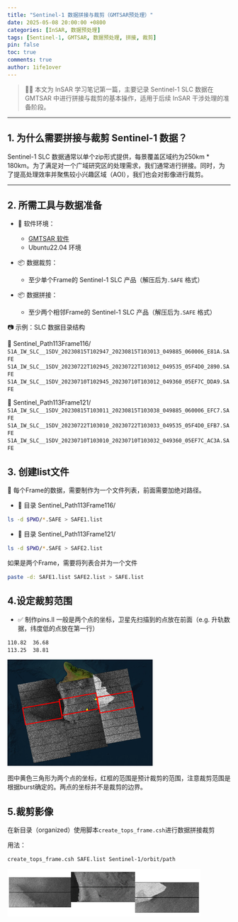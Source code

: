 ```yaml
---
title: "Sentinel-1 数据拼接与裁剪（GMTSAR预处理）"
date: 2025-05-08 20:00:00 +0800
categories: [InSAR, 数据预处理]
tags: [Sentinel-1, GMTSAR, 数据预处理, 拼接, 裁剪]
pin: false
toc: true
comments: true
author: 1ife1over
---
```


> 🚀📘 本文为 InSAR 学习笔记第一篇，主要记录 Sentinel-1 SLC 数据在 GMTSAR 中进行拼接与裁剪的基本操作，适用于后续 InSAR 干涉处理的准备阶段。

---

## 1. 为什么需要拼接与裁剪 Sentinel-1 数据？

Sentinel-1 SLC 数据通常以单个zip形式提供，每景覆盖区域约为250km * 180km。为了满足对一个广域研究区的处理需求，我们通常进行拼接。同时，为了提高处理效率并聚焦较小兴趣区域（AOI），我们也会对影像进行裁剪。

---

## 2. 所需工具与数据准备

- 🧩 软件环境：
  - [GMTSAR 软件](https://github.com/gmtsar/gmtsar)
  - Ubuntu22.04 环境

- 📦 数据裁剪：
  - 至少单个Frame的 Sentinel-1 SLC 产品（解压后为`.SAFE` 格式）
- 📦 数据拼接：
  - 至少两个相邻Frame的 Sentinel-1 SLC 产品（解压后为`.SAFE` 格式）

📷 示例：SLC 数据目录结构


📁 Sentinel_Path113Frame116/
`S1A_IW_SLC__1SDV_20230815T102947_20230815T103013_049885_060006_E81A.SAFE`
`S1A_IW_SLC__1SDV_20230722T102945_20230722T103012_049535_05F4D0_2890.SAFE`
`S1A_IW_SLC__1SDV_20230710T102945_20230710T103012_049360_05EF7C_DDA9.SAFE`

📁 Sentinel_Path113Frame121/
`S1A_IW_SLC__1SDV_20230815T103011_20230815T103038_049885_060006_EFC7.SAFE`
`S1A_IW_SLC__1SDV_20230722T103010_20230722T103033_049535_05F4D0_EFB7.SAFE`
`S1A_IW_SLC__1SDV_20230710T103010_20230710T103032_049360_05EF7C_AC3A.SAFE`

## 3. 创建list文件
📄 每个Frame的数据，需要制作为一个文件列表，前面需要加绝对路径。
- 📁 目录 Sentinel_Path113Frame116/
```bash
ls -d $PWD/*.SAFE > SAFE1.list
```
- 📁 目录 Sentinel_Path113Frame121/
```bash
ls -d $PWD/*.SAFE > SAFE2.list
```
如果是两个Frame，需要将列表合并为一个文件
```bash
paste -d: SAFE1.list SAFE2.list > SAFE.list
```
## 4.设定裁剪范围
- ✅ 制作pins.ll
一般是两个点的坐标，卫星先扫描到的点放在前面（e.g. 升轨数据，纬度低的点放在第一行）

```bash
110.82  36.68
113.25  38.81  
```
![图片说明文字](/assets/img/picture/p1.png)

图中黄色三角形为两个点的坐标，红框的范围是预计裁剪的范围，注意裁剪范围是根据burst确定的。两点的坐标并不是裁剪的边界。

## 5.裁剪影像
在新目录（organized）使用脚本`create_tops_frame.csh`进行数据拼接裁剪

 用法：
 ```bash
 create_tops_frame.csh SAFE.list Sentinel-1/orbit/path
 ```
 ![图片说明文字](/assets/img/picture/p2.png)